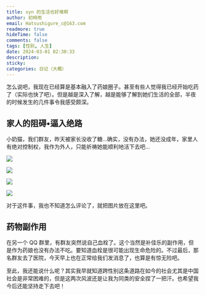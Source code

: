 ```yaml
---
title: xyn 的生活也好难啊
author: 初時雨
email: Hatsushigure_c@163.com
readmore: true
hideTime: false
comments: false
tags: [性别, 人生]
date: 2024-03-01 02:30:33
description:
sticky:
categories: 日记（大概）
---
```


怎么说吧，我现在已经算是基本融入了药娘圈子。甚至有些人觉得我已经开始吃药了（实际也快了吧）。但是越是深入了解，越是能够了解到她们生活的全部，半夜的时候发生的几件事令我感受颇深。

## 家人的阻碍•逼入绝路

小奶猫，我们群友，昨天被家长没收了糖…确实，没有办法，她还没成年，家里人有绝对控制权，我作为外人，只能祈祷她能顺利地活下去吧…

![](https://pic.imgdb.cn/item/65e146969f345e8d03fafae4.jpg)

![](https://pic.imgdb.cn/item/65e146999f345e8d03fb01b8.png)

![](https://pic.imgdb.cn/item/65e1469c9f345e8d03fb085e.png)

![](https://pic.imgdb.cn/item/65e146a09f345e8d03fb124a.png)

对于这件事，我也不知道怎么评论了，就把图片放在这里吧。

## 药物副作用

在另一个 QQ 群里，有群友突然说自己血栓了。这个当然是补佳乐的副作用，但是作为药娘也没有办法不吃。要知道血栓是很可能出现生命危险的。不过最后，那名群友去了医院，今天早上也在正常给我们发消息了，也算是有惊无险吧。

至此，我还能说什么呢？其实我早就知道跨性别这条道路在如今的社会尤其是中国社会是非常困难的，但是这两次风波还是让我为同类的安全捏了一把汗。也希望我今后还能坚持走下去吧！